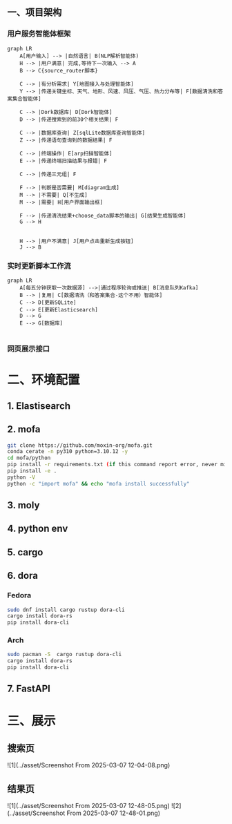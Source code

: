 ## **一、项目架构**

### 用户服务智能体框架

```mermaid
graph LR
    A[用户输入] --> |自然语言| B(NLP解析智能体)
    H --> |用户满意| 完成,等待下一次输入 --> A
    B --> C{source_router脚本}
    
    C --> |有分析需求| Y[地图接入与处理智能体]
    Y --> |传递关键坐标、天气、地形、风速、风压、气压、热力分布等| F[数据清洗和答案集合智能体]
    
    C --> |Dork数据库| D[Dork智能体]
    D --> |传递搜索到的前30个相关结果| F
    
    C --> |数据库查询| Z[sqlLite数据库查询智能体]
    Z --> |传递语句查询到的数据结果| F
    
    C --> |终端操作| E[arp扫描智能体]
    E --> |传递终端扫描结果与报错| F
    
    C --> |传递三元组| F
    
    F --> |判断是否需要| M[diagram生成]
    M --> |不需要| Q[不生成]
    M --> |需要| H[用户界面输出框]
    
    F --> |传递清洗结果+choose_data脚本的输出| G[结果生成智能体]
    G --> H
    

    H --> |用户不满意| J[用户点击重新生成按钮]
    J --> B
```

 

### 实时更新脚本工作流

```mermaid
graph LR
    A[每五分钟获取一次数据源] -->|通过程序轮询或推送| B[消息队列Kafka]
    B --> |复用| C[数据清洗（和答案集合-这个不用）智能体]
    C --> D[更新SQLite]
    C --> E[更新Elasticsearch]
    D --> G
    E --> G[数据库]
```

# 

### 网页展示接口







# 二、环境配置

## 1. Elastisearch
## 2. mofa

```bash
git clone https://github.com/moxin-org/mofa.git
conda cerate -n py310 python=3.10.12 -y
cd mofa/python
pip install -r requirements.txt (if this command report error, never mind it
pip install -e .
python -V
python -c "import mofa" && echo "mofa install successfully"
```
## 3. moly

## 4. python env

## 5. cargo

## 6. dora
### 	Fedora

```bash
sudo dnf install cargo rustup dora-cli
cargo install dora-rs
pip install dora-cli

```

### 	Arch

```bash
sudo pacman -S  cargo rustup dora-cli
cargo install dora-rs
pip install dora-cli
```

## 7. FastAPI

# 三、展示

## 搜索页

![1](../asset/Screenshot From 2025-03-07 12-04-08.png)

## 结果页

![1](../asset/Screenshot From 2025-03-07 12-48-05.png)
![2](../asset/Screenshot From 2025-03-07 12-48-01.png)
